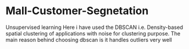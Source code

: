 # Mall-Customer-Segnetation
Unsupervised learning
Here i have used the DBSCAN i.e. Density-based spatial clustering of applications with noise for clustering purpose. The main reason behind choosing dbscan is it handles outliers very well
